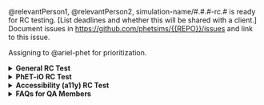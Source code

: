 <!---

~~~~~~~~~~~~~~~~~~~~~~~~~~~~~~~~~~~~~~~~~~
~~ PhET Release Candidate Test Template ~~
~~~~~~~~~~~~~~~~~~~~~~~~~~~~~~~~~~~~~~~~~~

Notes and Instructions for Developers:
  1. Comments indicate whether something can be omitted or edited. 
  2. Please check the comments before trying to omit or edit something.
  3. Please don't rearrange the sections.

-->

@relevantPerson1, @relevantPerson2, simulation-name/#.#.#-rc.# is ready for RC testing. [List deadlines and whether this will be shared with a client.] Document issues in https://github.com/phetsims/{{REPO}}/issues and link to this issue.

Assigning to @ariel-phet for prioritization.



<!---
////////////////////////////////////////////////////////////////////////////////////////////////////////////////////////
////////// Section 1: General RC Testing [CAN BE OMITTED, SHOULD BE EDITED IF NOT OMITTED]
////////////////////////////////////////////////////////////////////////////////////////////////////////////////////////
-->

<details>
<summary><b>General RC Test</b></summary>

<!--- [DO NOT OMIT, CAN BE EDITED] -->
<h3>What to Test</h3>

- Click every single button.
- Test all possible forms of input.
  - Test all mouse/trackpad inputs.
  - Test all touchscreen inputs.
- If there is sound, make sure it works.
- Make sure you can't lose anything.
- Play with the sim normally.
- Try to break the sim.
- Test all query parameters on all platforms. (See [QA Book](https://github.com/phetsims/QA/blob/master/doc/qa-book.md) for a list of query parameters.)
- Download HTML on Chrome and iOS.
- Make sure the iFrame version of the simulation is working as intended on all platforms.
- Make sure the XHTML version of the simulation is working as intended on all platforms.
- Complete the test matrix.
- Don't forget to make sure the sim works with Legends of Learning.
- Check [this](https://docs.google.com/spreadsheets/d/1umIAmhn89WN1nzcHKhYJcv-n3Oj6ps1wITc-CjWYytE/edit#gid=0) LoL spreadsheet and notify AR or AM if it not there.
- If this is rc.1 please do a memory test.
- When making an issue, check to see if it was in a previously published version

<!--- [CAN BE OMITTED, SHOULD BE EDITED IF NOT OMITTED] -->
<h3>Focus and Special Instructions</h3>

[Provide further instructions here. If you have any further tests you want done or specific platforms you want tested, list them here. Any behaviors you want QA to pay special attention to should be listed here.]

<!--- [CAN BE OMITTED, SHOULD BE EDITED IF NOT OMITTED] -->
<h3>Issues to Verify</h3>

- [ ] [Issue1](link)
- [ ] [Issue2](link)
- [ ] [Issue3](link)

These issues should have the "status:ready-for-qa" label. Check these issues off and close them if they are fixed. Otherwise, post a comment in the issue saying that it wasn't fixed and link back to this issue. If the label is "status:ready-for-review" or "status:fixed-pending-deploy" then assign back to the developer when done, even if fixed.

<!--- [DO NOT OMIT, CAN BE EDITED] -->
<h3>Link(s)</h3>

- **[Simulation](all_phet_link)**
- **[iFrame](all_iframe_link)**
- **[XHTML](link)**
- **[Test Matrix](link)**
- **[Legends of Learning Harness](https://developers.legendsoflearning.com/public-harness/index.html?startPayload=%7B%22languageCode%22%3A%22en%22%7D)**

<hr>

</details>

<!---
////////////////////////////////////////////////////////////////////////////////////////////////////////////////////////
////////// Section 2: PhET-iO RC Test [CAN BE OMITTED, SHOULD BE EDITED IF NOT OMITTED]
////////////////////////////////////////////////////////////////////////////////////////////////////////////////////////
-->

<details>
<summary><b>PhET-iO RC Test</b></summary>

<!--- [DO NOT OMIT, CAN BE EDITED] -->
<h3>What to Test</h3>

- Make sure that public files do not have password protection. Use a private browser for this.
- Make sure that private files do have password protection. Use a private browser for this.
- Make sure standalone sim is working properly.
- Make sure the wrapper index is working properly.
- Make sure each wrapper is working properly.
- Launch the simulation in Studio with ?stringTest=xss and make sure the sim doesn't navigate to youtube
- For newer PhET-iO wrapper indices, save the "basic example of a functional wrapper" as a .html file and open it. Make sure the simulation loads without crashing or throwing errors.
- For an update or maintenance release please check the backwards compatibility of the playback wrapper. [link to previous wrapper](link)

<!--- [CAN BE OMITTED, SHOULD BE EDITED IF NOT OMITTED] -->
<h3>Focus and Special Instructions</h3>

[Provide further instructions here. If you have any further tests you want done or specific platforms you want tested, list them here. Any behaviors you want QA to pay special attention to should be listed here.]

<!--- [CAN BE OMITTED, SHOULD BE EDITED IF NOT OMITTED] -->
<h3>Issues to Verify</h3>

- [ ] [Issue1](link)
- [ ] [Issue2](link)
- [ ] [Issue3](link)

These issues should have the "status:ready-for-qa" label. Check these issues off and close them if they are fixed. Otherwise, post a comment in the issue saying that it wasn't fixed and link back to this issue. If the label is "status:ready-for-review" or "status:fixed-pending-deploy" then assign back to the developer when done, even if fixed.

<!--- [DO NOT OMIT, CAN BE EDITED] -->
<h3>Link(s)</h3>

- **[Wrapper Index](link)**
- **[Test Matrix](link)**

<hr>

</details>

<!---
////////////////////////////////////////////////////////////////////////////////////////////////////////////////////////
////////// Section 3: For Accessibility (a11y) RC Test [CAN BE OMITTED, SHOULD BE EDITED IF NOT OMITTED]
////////////////////////////////////////////////////////////////////////////////////////////////////////////////////////
-->

<details>
<summary><b>Accessibility (a11y) RC Test</b></summary>

<!--- [DO NOT OMIT, CAN BE EDITED] -->
<h3>What to Test</h3>

- Specific instructions can be found below.
- Make sure the a11y feature doesn't negatively affect the sim in any way.
- Test all possible forms of input.
  - Test all mouse/trackpad inputs.
  - Test all touchscreen inputs.
  - Test all keyboard navigation inputs (if applicable).
  - Test all forms of input with a screen reader (if applicable).

<!--- [CAN BE OMITTED, SHOULD BE EDITED IF NOT OMITTED] -->
<h3>Focus and Special Instructions</h3>

[Provide further instructions here. If you have any further tests you want done or specific platforms you want tested, list them here. Any behaviors you want QA to pay special attention to should be listed here.]

<!--- [CAN BE OMITTED, SHOULD BE EDITED IF NOT OMITTED] -->
<h3>Issues to Verify</h3>

- [ ] [Issue1](link)
- [ ] [Issue2](link)
- [ ] [Issue3](link)

These issues should have the "status:ready-for-qa" label. Check these issues off and close them if they are fixed. Otherwise, post a comment in the issue saying that it wasn't fixed and link back to this issue. If the label is "status:ready-for-review" or "status:fixed-pending-deploy" then assign back to the developer when done, even if fixed.

<!--- [DO NOT OMIT, CAN BE EDITED] -->
<h3>Link(s)</h3>

- **[a11y View](link)**
- **[Simulation](all_phet_link)**
- **[Test Matrix](link)**

<!--- [CAN BE OMITTED, DO NOT EDIT] -->
<h3>Screen Readers</h3>

This sim supports screen readers. If you are unfamiliar with screen readers, please ask Katie to introduce you to screen readers. If you simply need a refresher on screen readers, please consult the [QA Book](link), which should have all of the information you need as well as a link to a screen reader tutorial made by Jesse. Otherwise, look over the a11y view before opening the simulation. Once you've done that, open the simulation and make sure alerts and descriptions work as intended.

<!--- [CAN BE OMITTED, CAN BE EDITED] -->
<h3>Platforms and Screen Readers to Be Tested</h3>

- [ ] Windows 10 + Latest Chrome + Latest JAWS
- [ ] Windows 10 + Latest Firefox + Latest NVDA
- [ ] macOS + Safari + VoiceOver
- [ ] iOS + Safari + VoiceOver (only if specified in testing issue)

<!--- [CAN BE OMITTED, CAN BE EDITED] -->
<h3>Critical Screen Reader Information</h3>

We are tracking known screen reader bugs in [this Google Document](https://drive.google.com/open?id=12kTs-g-iKEIH1dyG7Q41_W_oNL4gUKbkW-IQgZjMUBw). If you find a screen reader bug, please check it against this list.

<!--- [CAN BE OMITTED, CAN BE EDITED] -->
<h3>Keyboard Navigation</h3>

This sim supports keyboard navigation. Please make sure it works as intended on all platforms by itself and with a screen reader.

<h3>Final Requests</h3>

- [ ] If this sim is in [this list](https://github.com/phetsims/perennial/blob/master/data/accessibility), make an issue in [website](https://github.com/phetsims/website) to ask if PhET research page links need updating. Please assign to @terracoda and @emily-phet.

<hr>

</details>

<!---
////////////////////////////////////////////////////////////////////////////////////////////////////////////////////////
////////// Section 0: FAQs for QA Members [DO NOT OMIT, DO NOT EDIT]
////////////////////////////////////////////////////////////////////////////////////////////////////////////////////////
-->

<details>
<summary><b>FAQs for QA Members</b></summary>

<br>
  
  <!--- Subsection 0.1: There are multiple tests in this issue... What should I test first? [DO NOT OMIT, DO NOT EDIT] -->

  <details>
  <summary><i>There are multiple tests in this issue... Which test should I do first?</i></summary> 
  
  Test in order! Test the first thing first, the second thing second, and so on.

  </details>

  <br>

  <!--- Subsection 0.2: How should I format my issue? [DO NOT OMIT, DO NOT EDIT] -->

  <details>
  <summary><i>How should I format my issue?</i></summary>
  
  Here's a template for making issues:

      <b>Test Device</b>

      blah

      <b>Operating System</b>

      blah

      <b>Browser</b>

      blah

      <b>Problem Description</b>

      blah

      <b>Steps to Reproduce</b>

      blah

      <b>Visuals</b>

      blah

      <details>
      <summary><b>Troubleshooting Information</b></summary>

      blah

      </details>

  </details>

  <br>

  <!--- Subsection 0.3: Who should I assign? [DO NOT OMIT, DO NOT EDIT] -->

  <details>
  <summary><i>Who should I assign?</i></summary>
  
  We typically assign the developer who opened the issue in the QA repository.

  </details>
  
  <br>

  <!--- Subsection 0.4: My question isn't in here... What should I do? [DO NOT OMIT, DO NOT EDIT] -->

  <details>
  <summary><i>My question isn't in here... What should I do?</i></summary>
  
  You should:

  1. Consult the [QA Book](https://github.com/phetsims/QA/blob/master/doc/qa-book.md).
  2. Google it.
  3. Ask Katie.
  4. Ask a developer.
  5. Google it again.
  6. Cry.

  </details>

<br>

<hr>

</details>
